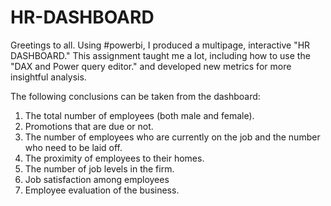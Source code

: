 # HR-DASHBOARD
Greetings to all.
Using #powerbi, I produced a multipage, interactive "HR DASHBOARD." 
This assignment taught me a lot, including how to use the "DAX and Power query editor." and developed new metrics for more insightful analysis.

The following conclusions can be taken from the dashboard:
1. The total number of employees (both male and female).
2. Promotions that are due or not.
3. The number of employees who are currently on the job and the number who need to be laid off.
4. The proximity of employees to their homes.
5. The number of job levels in the firm.
6. Job satisfaction among employees
7. Employee evaluation of the business.
